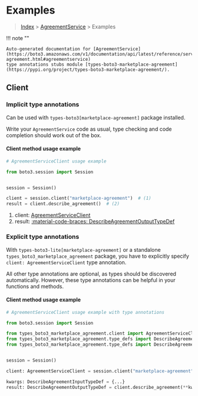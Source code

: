 # Examples

> [Index](../README.md) > [AgreementService](./README.md) > Examples

!!! note ""

    Auto-generated documentation for [AgreementService](https://boto3.amazonaws.com/v1/documentation/api/latest/reference/services/marketplace-agreement.html#agreementservice)
    type annotations stubs module [types-boto3-marketplace-agreement](https://pypi.org/project/types-boto3-marketplace-agreement/).

## Client

### Implicit type annotations

Can be used with `types-boto3[marketplace-agreement]` package installed.

Write your `AgreementService` code as usual,
type checking and code completion should work out of the box.


#### Client method usage example

```python
# AgreementServiceClient usage example

from boto3.session import Session


session = Session()

client = session.client("marketplace-agreement")  # (1)
result = client.describe_agreement()  # (2)
```

1. client: [AgreementServiceClient](./client.md)
2. result: [:material-code-braces: DescribeAgreementOutputTypeDef](./type_defs.md#describeagreementoutputtypedef)






### Explicit type annotations

With `types-boto3-lite[marketplace-agreement]`
or a standalone `types_boto3_marketplace_agreement` package, you have to explicitly specify `client: AgreementServiceClient` type annotation.

All other type annotations are optional, as types should be discovered automatically.
However, these type annotations can be helpful in your functions and methods.


#### Client method usage example

```python
# AgreementServiceClient usage example with type annotations

from boto3.session import Session

from types_boto3_marketplace_agreement.client import AgreementServiceClient
from types_boto3_marketplace_agreement.type_defs import DescribeAgreementOutputTypeDef
from types_boto3_marketplace_agreement.type_defs import DescribeAgreementInputTypeDef


session = Session()

client: AgreementServiceClient = session.client("marketplace-agreement")

kwargs: DescribeAgreementInputTypeDef = {...}
result: DescribeAgreementOutputTypeDef = client.describe_agreement(**kwargs)
```






